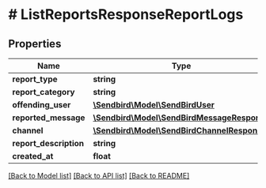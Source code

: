# # ListReportsResponseReportLogs

## Properties

Name | Type | Description | Notes
------------ | ------------- | ------------- | -------------
**report_type** | **string** |  | [optional]
**report_category** | **string** |  | [optional]
**offending_user** | [**\Sendbird\Model\SendBirdUser**](SendBirdUser.md) |  | [optional]
**reported_message** | [**\Sendbird\Model\SendBirdMessageResponse**](SendBirdMessageResponse.md) |  | [optional]
**channel** | [**\Sendbird\Model\SendBirdChannelResponse**](SendBirdChannelResponse.md) |  | [optional]
**report_description** | **string** |  | [optional]
**created_at** | **float** |  | [optional]

[[Back to Model list]](../../README.md#models) [[Back to API list]](../../README.md#endpoints) [[Back to README]](../../README.md)
